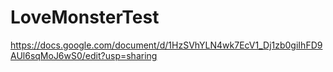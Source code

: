 # LoveMonsterTest

https://docs.google.com/document/d/1HzSVhYLN4wk7EcV1_Dj1zb0giIhFD9AUl6sqMoJ6wS0/edit?usp=sharing
